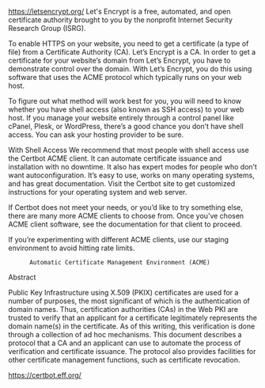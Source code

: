 https://letsencrypt.org/
Let's Encrypt is a free, automated, and open certificate authority brought to you by the nonprofit Internet Security Research Group (ISRG).



To enable HTTPS on your website, you need to get a certificate (a type of file) from a Certificate Authority (CA). Let’s Encrypt is a CA. In order to get a certificate for your website’s domain from Let’s Encrypt, you have to demonstrate control over the domain. With Let’s Encrypt, you do this using software that uses the ACME protocol which typically runs on your web host.

To figure out what method will work best for you, you will need to know whether you have shell access (also known as SSH access) to your web host. If you manage your website entirely through a control panel like cPanel, Plesk, or WordPress, there’s a good chance you don’t have shell access. You can ask your hosting provider to be sure.

With Shell Access
We recommend that most people with shell access use the Certbot ACME client. It can automate certificate issuance and installation with no downtime. It also has expert modes for people who don’t want autoconfiguration. It’s easy to use, works on many operating systems, and has great documentation. Visit the Certbot site to get customized instructions for your operating system and web server.

If Certbot does not meet your needs, or you’d like to try something else, there are many more ACME clients to choose from. Once you’ve chosen ACME client software, see the documentation for that client to proceed.

If you’re experimenting with different ACME clients, use our staging environment to avoid hitting rate limits.

          Automatic Certificate Management Environment (ACME)

Abstract

   Public Key Infrastructure using X.509 (PKIX) certificates are used
   for a number of purposes, the most significant of which is the
   authentication of domain names.  Thus, certification authorities
   (CAs) in the Web PKI are trusted to verify that an applicant for a
   certificate legitimately represents the domain name(s) in the
   certificate.  As of this writing, this verification is done through a
   collection of ad hoc mechanisms.  This document describes a protocol
   that a CA and an applicant can use to automate the process of
   verification and certificate issuance.  The protocol also provides
   facilities for other certificate management functions, such as
   certificate revocation.

   https://certbot.eff.org/